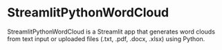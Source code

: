 # StreamlitPythonWordCloud
StreamlitPythonWordCloud is a Streamlit app that generates word clouds from text input or uploaded files (.txt, .pdf, .docx, .xlsx) using Python.
